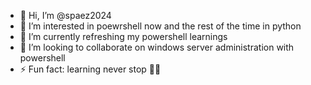 - 👋 Hi, I’m @spaez2024
- 👀 I’m interested in poewrshell now and the rest of the time in python
- 🌱 I’m currently refreshing my powershell learnings
- 💞️ I’m looking to collaborate on windows server administration with powershell
- ⚡ Fun fact: learning never stop 🐱‍💻

<!---
more to follow
--->
